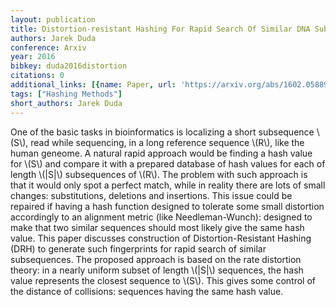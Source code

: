 ```yaml
---
layout: publication
title: Distortion-resistant Hashing For Rapid Search Of Similar DNA Subsequence
authors: Jarek Duda
conference: Arxiv
year: 2016
bibkey: duda2016distortion
citations: 0
additional_links: [{name: Paper, url: 'https://arxiv.org/abs/1602.05889'}]
tags: ["Hashing Methods"]
short_authors: Jarek Duda
---
```

One of the basic tasks in bioinformatics is localizing a short subsequence
\\(S\\), read while sequencing, in a long reference sequence \\(R\\), like the human
geneome. A natural rapid approach would be finding a hash value for \\(S\\) and
compare it with a prepared database of hash values for each of length \\(|S|\\)
subsequences of \\(R\\). The problem with such approach is that it would only spot
a perfect match, while in reality there are lots of small changes:
substitutions, deletions and insertions.
  This issue could be repaired if having a hash function designed to tolerate
some small distortion accordingly to an alignment metric (like
Needleman-Wunch): designed to make that two similar sequences should most
likely give the same hash value. This paper discusses construction of
Distortion-Resistant Hashing (DRH) to generate such fingerprints for rapid
search of similar subsequences. The proposed approach is based on the rate
distortion theory: in a nearly uniform subset of length \\(|S|\\) sequences, the
hash value represents the closest sequence to \\(S\\). This gives some control of
the distance of collisions: sequences having the same hash value.
